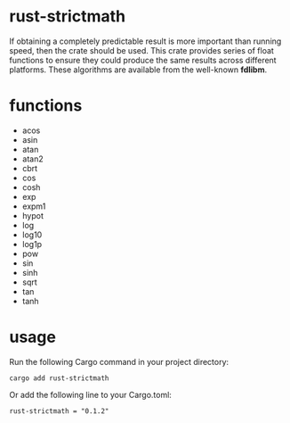 # rust-strictmath
If obtaining a completely predictable result is more important than running speed, then the crate should be used. This crate provides series of float functions to ensure they could produce the same results across different platforms. These algorithms are available from the well-known  **fdlibm**. 

# functions
- acos
- asin
- atan
- atan2
- cbrt
- cos
- cosh
- exp
- expm1
- hypot
- log
- log10
- log1p
- pow
- sin
- sinh
- sqrt
- tan
- tanh

# usage

Run the following Cargo command in your project directory:
```
cargo add rust-strictmath
```


Or add the following line to your Cargo.toml:
```
rust-strictmath = "0.1.2"
```
